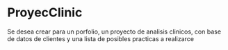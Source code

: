 # ProyecClinic
Se desea crear para un porfolio, un proyecto de analisis clinicos, con base de datos de clientes y una lista de posibles practicas a realizarce
